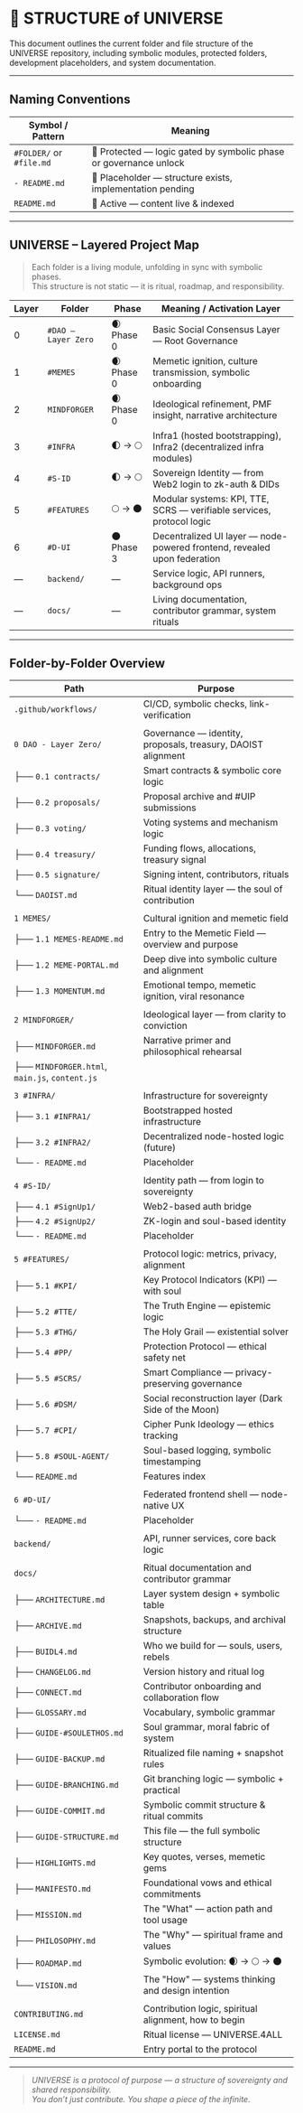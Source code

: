 # 📂 STRUCTURE of UNIVERSE

This document outlines the current folder and file structure of the UNIVERSE repository, including symbolic modules, protected folders, development placeholders, and system documentation.

---

## Naming Conventions

| Symbol / Pattern        | Meaning                                                                 |
|-------------------------|-------------------------------------------------------------------------|
| `#FOLDER/` or `#file.md`| 🔐 Protected — logic gated by symbolic phase or governance unlock       |
| `- README.md`           | 📎 Placeholder — structure exists, implementation pending               |
| `README.md`             | 📘 Active — content live & indexed                                      |

---

## UNIVERSE – Layered Project Map

> Each folder is a living module, unfolding in sync with symbolic phases.  
> This structure is not static — it is ritual, roadmap, and responsibility.

| Layer | Folder                | Phase         | Meaning / Activation Layer                                               |
|-------|-----------------------|---------------|---------------------------------------------------------------------------|
| 0     | `#DAO – Layer Zero`   | 🌒 Phase 0    | Basic Social Consensus Layer — Root Governance                            |
| 1     | `#MEMES`              | 🌒 Phase 0    | Memetic ignition, culture transmission, symbolic onboarding               |
| 2     | `MINDFORGER`          | 🌒 Phase 0    | Ideological refinement, PMF insight, narrative architecture               |
| 3     | `#INFRA`              | 🌓 → 🌕        | Infra1 (hosted bootstrapping), Infra2 (decentralized infra modules)       |
| 4     | `#S-ID`               | 🌓 → 🌕        | Sovereign Identity — from Web2 login to zk-auth & DIDs                    |
| 5     | `#FEATURES`           | 🌕 → 🌑        | Modular systems: KPI, TTE, SCRS — verifiable services, protocol logic     |
| 6     | `#D-UI`               | 🌑 Phase 3    | Decentralized UI layer — node-powered frontend, revealed upon federation  |
| —     | `backend/`            | —             | Service logic, API runners, background ops                                |
| —     | `docs/`               | —             | Living documentation, contributor grammar, system rituals                 |

---

## Folder-by-Folder Overview

| Path                           | Purpose                                                              |
|--------------------------------|----------------------------------------------------------------------|
| `.github/workflows/`          | CI/CD, symbolic checks, link-verification                            |
|                                |                                                                      |
| `0 DAO - Layer Zero/`         | Governance — identity, proposals, treasury, DAOIST alignment         |
| ├── `0.1 contracts/`           | Smart contracts & symbolic core logic                                |
| ├── `0.2 proposals/`           | Proposal archive and #UIP submissions                                |
| ├── `0.3 voting/`              | Voting systems and mechanism logic                                   |
| ├── `0.4 treasury/`            | Funding flows, allocations, treasury signal                          |
| ├── `0.5 signature/`           | Signing intent, contributors, rituals                                |
| └── `DAOIST.md`                | Ritual identity layer — the soul of contribution                     |
|                                |                                                                      |
| `1 MEMES/`                    | Cultural ignition and memetic field                                  |
| ├── `1.1 MEMES-README.md`       | Entry to the Memetic Field — overview and purpose                   |
| ├── `1.2 MEME-PORTAL.md`        | Deep dive into symbolic culture and alignment                       |
| ├── `1.3 MOMENTUM.md`           | Emotional tempo, memetic ignition, viral resonance                  |
|                                |                                                                      |
| `2 MINDFORGER/`               | Ideological layer — from clarity to conviction                       |
| ├── `MINDFORGER.md`           | Narrative primer and philosophical rehearsal                         |
| ├── `MINDFORGER.html`, `main.js`, `content.js`                      |
|                                |                                                                      |
| `3 #INFRA/`                   | Infrastructure for sovereignty                                       |
| ├── `3.1 #INFRA1/`             | Bootstrapped hosted infrastructure                                   |
| ├── `3.2 #INFRA2/`             | Decentralized node-hosted logic (future)                             |
| └── `- README.md`              | Placeholder                                                          |
|                                |                                                                      |
| `4 #S-ID/`                    | Identity path — from login to sovereignty                            |
| ├── `4.1 #SignUp1/`            | Web2-based auth bridge                                               |
| ├── `4.2 #SignUp2/`            | ZK-login and soul-based identity                                     |
| └── `- README.md`              | Placeholder                                                          |
|                                |                                                                      |
| `5 #FEATURES/`               | Protocol logic: metrics, privacy, alignment                          |
| ├── `5.1 #KPI/`                | Key Protocol Indicators (KPI) — with soul                            |
| ├── `5.2 #TTE/`                | The Truth Engine — epistemic logic                                  |
| ├── `5.3 #THG/`                | The Holy Grail — existential solver                                 |
| ├── `5.4 #PP/`                 | Protection Protocol — ethical safety net                             |
| ├── `5.5 #SCRS/`               | Smart Compliance — privacy-preserving governance                     |
| ├── `5.6 #DSM/`                | Social reconstruction layer (Dark Side of the Moon)                  |
| ├── `5.7 #CPI/`                | Cipher Punk Ideology — ethics tracking                              |
| ├── `5.8 #SOUL-AGENT/`         | Soul-based logging, symbolic timestamping                           |
| └── `README.md`                | Features index                                                       |
|                                |                                                                      |
| `6 #D-UI/`                    | Federated frontend shell — node-native UX                            |
| └── `- README.md`              | Placeholder                                                          |
|                                |                                                                      |
| `backend/`                    | API, runner services, core back logic                                |
|                                |                                                                      |
| `docs/`                       | Ritual documentation and contributor grammar                         |
| ├── `ARCHITECTURE.md`          | Layer system design + symbolic table                                 |
| ├── `ARCHIVE.md`               | Snapshots, backups, and archival structure                           |
| ├── `BUIDL4.md`                | Who we build for — souls, users, rebels                              |
| ├── `CHANGELOG.md`             | Version history and ritual log                                       |
| ├── `CONNECT.md`               | Contributor onboarding and collaboration flow                        |
| ├── `GLOSSARY.md`              | Vocabulary, symbolic grammar                                         |
| ├── `GUIDE-#SOULETHOS.md`      | Soul grammar, moral fabric of system                                 |
| ├── `GUIDE-BACKUP.md`          | Ritualized file naming + snapshot rules                              |
| ├── `GUIDE-BRANCHING.md`       | Git branching logic — symbolic + practical                           |
| ├── `GUIDE-COMMIT.md`          | Symbolic commit structure & ritual commits                           |
| ├── `GUIDE-STRUCTURE.md`       | This file — the full symbolic structure                              |
| ├── `HIGHLIGHTS.md`            | Key quotes, verses, memetic gems                                     |
| ├── `MANIFESTO.md`             | Foundational vows and ethical commitments                            |
| ├── `MISSION.md`               | The "What" — action path and tool usage                              |
| ├── `PHILOSOPHY.md`            | The "Why" — spiritual frame and values                               |
| ├── `ROADMAP.md`               | Symbolic evolution: 🌒 → 🌕 → 🌑                                       |
| └── `VISION.md`                | The "How" — systems thinking and design intention                    |
|                                |                                                                      |
| `CONTRIBUTING.md`             | Contribution logic, spiritual alignment, how to begin                |
| `LICENSE.md`                  | Ritual license — UNIVERSE.4ALL                                       |
| `README.md`                   | Entry portal to the protocol                                         |

---

> _UNIVERSE is a protocol of purpose — a structure of sovereignty and shared responsibility.  
> You don’t just contribute. You shape a piece of the infinite._
